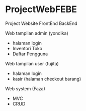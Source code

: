 # ProjectWebFEBE
Project Website FrontEnd BackEnd

Web tampilan admin (yondika)
- halaman login
- Inventori Toko
- Daftar Pengguna

Web tampilan user (fujita)
- halaman login
- kasir (halaman checkout barang)

Web system (Faza)

- MVC
- CRUD

